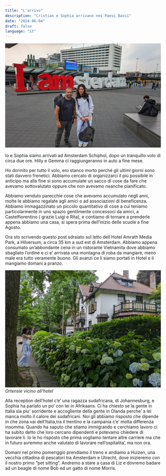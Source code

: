 ```yaml
---
title: "L'arrivo"
description: "Cristian e Sophia arrivano nei Paesi Bassi"
date: "2024-06-04"
draft: false
language: "it"
---
```


![I am Amsterdam sign.](../../../../assets/images/post-1/iamamsterdam.jpg)

Io e Sophia siamo arrivati ad Amsterdam Schiphol, dopo un tranquillo volo di circa due ore.
Hilly e Gemma ci raggiungeranno in auto a fine mese.

Ho dormito per tutto il volo, ero stanco morto perché gli ultimi giorni sono stati davvero frenetici.
Abbiamo cercato di organizzarci il più possibile in anticipo ma alla fine si sono accumulate un sacco di cose da fare che avevamo sottovalutato oppure che non avevamo neanche pianificato.

Abbiamo venduto parecchie cose che avevamo accumulato negli anni, molte le abbiamo regalate agli amici o ad associazioni di beneficenza.
Abbiamo immagazzinato un piccolo quantitativo di cose a cui teniamo particolarmente in uno spazio gentilmente concessoci da amici, a Castelfiorentino ( grazie Luigi e Rita), e contiamo di tornare a prenderle appena abbiamo una casa, si spera prima dell’inizio delle scuole a fine Agosto.

Ora sto scrivendo questo post sdraiato sul letto dell Hotel Amrath Media Park, a Hilversum, a circa 35 km a sud est di Amsterdam. Abbiamo appena consumato un’abbondante cena in un ristorante Vietnamita dove abbiamo sbagliato l’ordine e ci e’ arrivata una montagna di roba da mangiare, meno male era tutto veramente buono. Gli avanzi ce li siamo portati in Hotel e li mangiamo domani a pranzo.

![I am Amsterdam sign.](../../../../assets/images/post-1/pic-1.jpg)
_Ortensie vicino all'hotel_

Alla reception dell’hotel c’e’ una ragazza sudafricana, di Johannesburg, e Sophia ha parlato un po’ con lei in Afrikaans. Ci ha chiesto se la gente in Italia sia piu’ sorridente e accogliente della gente in Olanda perche’ a lei manca molto il calore dei sudafricani. Noi gli abbiamo risposto che dipende in che zona vai dell’Italia,tra il trentino e la campania c’e’ molta differenza insomma.
Quando ha saputo che stiamo immigrando e cerchiamo lavoro ci ha subito detto che loro cercano dipendenti e potevamo chiedere di lavorare li. Io le ho risposto che prima vogliamo tentare altre carriere ma che in futuro avremmo anche valutato di lavorare nell’ospitalita’, ma non ora.

Domani nel primo pomeriggio prendiamo il treno e andiamo a Huizen, una vecchia cittadina di pescatori tra Amsterdam e Utrecht, dove inizieremo con il nostro primo “pet sitting”. Andremo a stare a casa di Liz e dovremo badare ad un beagle di nome Bob ed un gatto di nome Morris.
